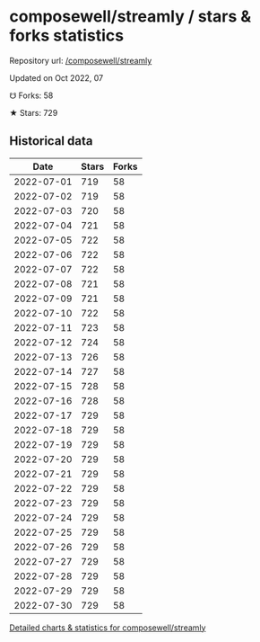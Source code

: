 # composewell/streamly / stars & forks statistics

Repository url: [/composewell/streamly](https://github.com/composewell/streamly)

Updated on Oct 2022, 07

☋ Forks: 58

★ Stars: 729

## Historical data
| Date | Stars | Forks |
|------|-------|-------|
| 2022-07-01 | 719 | 58 | 
| 2022-07-02 | 719 | 58 | 
| 2022-07-03 | 720 | 58 | 
| 2022-07-04 | 721 | 58 | 
| 2022-07-05 | 722 | 58 | 
| 2022-07-06 | 722 | 58 | 
| 2022-07-07 | 722 | 58 | 
| 2022-07-08 | 721 | 58 | 
| 2022-07-09 | 721 | 58 | 
| 2022-07-10 | 722 | 58 | 
| 2022-07-11 | 723 | 58 | 
| 2022-07-12 | 724 | 58 | 
| 2022-07-13 | 726 | 58 | 
| 2022-07-14 | 727 | 58 | 
| 2022-07-15 | 728 | 58 | 
| 2022-07-16 | 728 | 58 | 
| 2022-07-17 | 729 | 58 | 
| 2022-07-18 | 729 | 58 | 
| 2022-07-19 | 729 | 58 | 
| 2022-07-20 | 729 | 58 | 
| 2022-07-21 | 729 | 58 | 
| 2022-07-22 | 729 | 58 | 
| 2022-07-23 | 729 | 58 | 
| 2022-07-24 | 729 | 58 | 
| 2022-07-25 | 729 | 58 | 
| 2022-07-26 | 729 | 58 | 
| 2022-07-27 | 729 | 58 | 
| 2022-07-28 | 729 | 58 | 
| 2022-07-29 | 729 | 58 | 
| 2022-07-30 | 729 | 58 | 


[Detailed charts & statistics for composewell/streamly](https://reviewgithub.com/rep/composewell/streamly)
